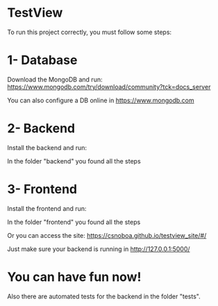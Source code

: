 # TestView

To run this project correctly, you must follow some steps:

# 1- Database 
Download the MongoDB and run: https://www.mongodb.com/try/download/community?tck=docs_server

You can also configure a DB online in https://www.mongodb.com

# 2- Backend
Install the backend and run:
    
In the folder "backend" you found all the steps

# 3- Frontend
Install the frontend and run:

In the folder "frontend" you found all the steps
    
Or you can access the site: https://csnoboa.github.io/testview_site/#/ 
    
Just make sure your backend is running in http://127.0.0.1:5000/


# You can have fun now!

Also there are automated tests for the backend in the folder "tests".
